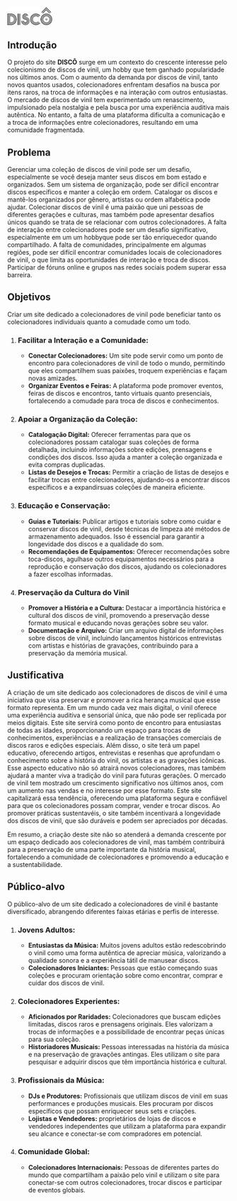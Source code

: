 <img src="./images/LogoDisco/LogoDisco.webp" alt="Discô" width="20%">

## Introdução

O projeto do site **DISCÔ** surge em um contexto do crescente interesse pelo colecionismo de discos de vinil, um hobby que tem ganhado popularidade
nos últimos anos. Com o aumento da demanda por discos de vinil, tanto novos quantos usados, colecionadores enfrentam desafios na busca por itens 
raros, na troca de informações e na interação com outros entusiastas.
O mercado de discos de vinil tem experimentado um renascimento, impulsionado pela nostalgia e pela busca por uma experiência
auditiva mais autêntica. No entanto, a falta de uma plataforma dificulta a comunicação e a troca de informações entre colecionadores,
resultando em uma comunidade fragmentada.

## Problema
Gerenciar uma coleção de discos de vinil pode ser um desafio, especialmente se você deseja manter seus discos em bom estado
e organizados.
Sem um sistema de organização, pode ser difícil encontrar discos específicos e manter a coleção em ordem.
Catalogar os discos e mantê-los organizados por gênero, artistas ou ordem alfabética pode ajudar.
Colecionar discos de vinil é uma paixão que uni pessoas de diferentes gerações e culturas, mas também pode apresentar desafios únicos quando 
se trata de se relacionar com outros colecionadores. A falta de interação entre colecionadores pode ser um desafio significativo, 
especialmente em um um hobbyque pode ser tão enriquecedor quando compartilhado.
A falta de comunidades, principalmente em algumas regiões, pode ser difícil encontrar comunidades locais de colecionadores de vinil,
o que limita as oportunidades de interação e troca de discos. Participar de fóruns online e grupos nas redes sociais podem superar 
essa barreira. 


## Objetivos

Criar um site dedicado a colecionadores de vinil pode beneficiar tanto os colecionadores individuais quanto a comudade como um todo.

1. ### **Facilitar a Interação e a Comunidade:**
   - **Conectar Colecionadores:** Um site pode servir como um ponto de encontro para colecionadores de vinil de todo o mundo, permitindo
       que eles compartilhem suas paixões, troquem experiências e façam novas amizades.
   - **Organizar Eventos e Feiras:** A plataforma pode promover eventos, feiras de discos e encontros, tanto virtuais quanto
       presenciais, fortalecendo a comudade para troca de discos e conhecimentos.

 2. ### **Apoiar a Organização da Coleção:**
    - **Catalogação Digital:** Oferecer ferramentas para que os colecionadores possam catalogar suas coleções de forma detalhada,
       incluindo informações sobre edições, prensagens e condições dos discos. Isso ajuda a manter a coleção organizada
       e evita compras duplicadas.
    - **Listas de Desejos e Trocas:** Permitir a criação de listas de desejos e facilitar trocas entre colecionadores,
       ajudando-os a encontrar discos específicos e a expandirsuas coleções de maneira eficiente.

  3. ### **Educação e Conservação:**
     - **Guias e Tutoriais:** Publicar artigos e tutoriais sobre como cuidar e conservar discos de vinil, desde técnicas de limpeza até
        métodos de armazenamento adequados. Isso é essencial para garantir a longevidade dos discos e a qualidade do som.
     - **Recomendações de Equipamentos:** Oferecer recomendações sobre toca-discos, agulhase outros equipamentos necessários para a reprodução
        e conservação dos discos, ajudando os colecionadores a fazer escolhas informadas.

   4. ### **Preservação da Cultura do Vinil** 
      - **Promover a História e a Cultura:** Destacar a importância histórica e cultural dos discos de vinil, promovendo a preservação
        desse formato musical e educando novas gerações sobre seu valor.
      - **Documentação e Arquivo:** Criar um arquivo digital de informações sobre discos de vinil, incluindo lançamentos históricos
        entrevistas com artistas e histórias de gravações, contribuindo para a preservação da memória musical.


## Justificativa

A criação de um site dedicado aos colecionadores de discos de vinil é uma iniciativa que visa preservar e promover a rica herança musical que esse formato representa. Em um mundo cada vez mais digital, o vinil oferece uma experiência auditiva e sensorial única, que não pode ser replicada 
por meios digitais. Este site servirá como ponto de encontro para entusiastas de todas as idades, proporcionando um espaço para trocas de
conhecimentos, experiências e a realização de transações comerciais de discos raros e edições especiais.
Além disso, o site terá um papel educativo, oferecendo artigos, entrevistas e resenhas que aprofundam o conhecimento sobre a história do vinil,
os artistas e as gravações icônicas. 
Esse aspecto educativo não só atrairá novos colecionadores, mas também ajudará a manter viva a tradição do vinil para futuras gerações.
O mercado de vinil tem mostrado um crescimento significativo nos últimos anos, com um aumento nas vendas e no interesse por esse formato.
Este site capitalizará essa tendência, oferecendo uma plataforma segura e confiável para que os colecionadores possam comprar, vender e trocar
discos. Ao promover práticas sustentavéis, o site também incentivará a longevidade dos discos de vinil, que são duráveis e podem ser
apreciados por décadas.

Em resumo, a criação deste site não so atenderá a demanda crescente por um espaço dedicado aos colecionadores de vinil, mas também 
contribuirá para a preservação de uma parte importante da história musical, fortalecendo a comunidade de colecionadores e 
promovendo a educação e a sustentabilidade.


## Público-alvo

O público-alvo de um site dedicado a colecionadores de vinil é bastante diversificado, abrangendo diferentes faixas etárias
e perfis de interesse.

1. ### **Jovens Adultos:**
   - **Entusiastas da Música:** Muitos jovens adultos estão redescobrindo o vinil como uma forma autêntica de apreciar
     música, valorizando a qualidade sonora e a experiência tátil de manusear discos.
   - **Colecionadores Iniciantes:** Pessoas que estão começando suas coleções e procuram orientação sobre como encontrar,
     comprar e cuidar dos discos de vinil.

2. ### **Colecionadores Experientes:**
   - **Aficionados por Raridades:** Colecionadores que buscam edições limitadas, discos raros e prensagens originais.
     Eles valorizam a trocas de informações e a possibilidade de encontrar peças únicas para sua coleção.
   - **Historiadores Musicais:** Pessoas interessadas na história da música e na preservação de gravações antingas.
     Eles utilizam o site para pesquisar e adquirir discos que têm importância histórica e cultural.

3. ### **Profissionais da Música:**
   - **DJs e Produtores:** Profissionais que utilizam discos de vinil em suas performances e produções musicais.
     Eles procuram por discos específicos que possam enriquecer seus sets e criações.
   - **Lojistas e Vendedores:** proprietários de lojas de discos e vendedores independentes que utilizam a
     plataforma para expandir seu alcance e conectar-se com compradores em potencial.

4. ### **Comunidade Global:**
   - **Colecionadores Internacionais:** Pessoas de diferentes partes do mundo que compartilham a paixão pelo vinil
     e utilizam o site para conectar-se com outros colecionadores, trocar discos e participar de eventos globais.


  




 


